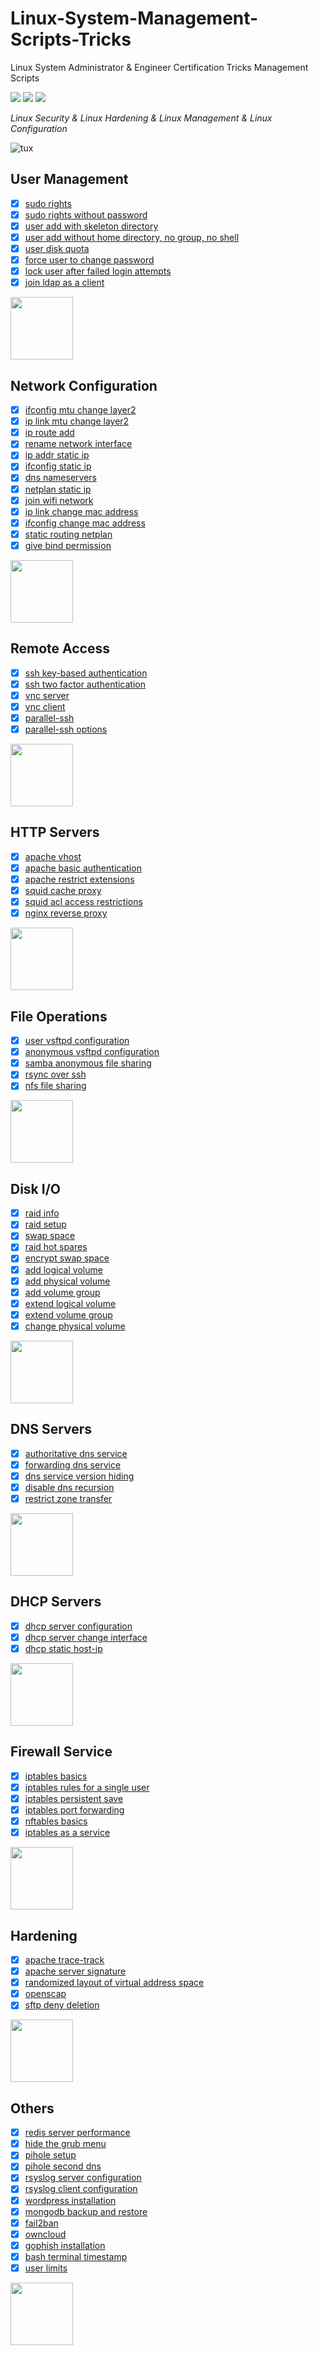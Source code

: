 # Linux-System-Management-Scripts-Tricks
Linux System Administrator &amp; Engineer Certification Tricks Management Scripts


[![](https://img.shields.io/github/issues/EmreOvunc/Linux-System-Management-Scripts-Tricks)](https://github.com/EmreOvunc/Linux-System-Management-Scripts-Tricks/issues)
[![](https://img.shields.io/github/stars/EmreOvunc/Linux-System-Management-Scripts-Tricks)](https://github.com/EmreOvunc/Linux-System-Management-Scripts-Tricks/stargazers)
[![](https://img.shields.io/github/forks/EmreOvunc/Linux-System-Management-Scripts-Tricks)](https://github.com/EmreOvunc/Linux-System-Management-Scripts-Tricks/network/members)

*Linux Security & Linux Hardening & Linux Management & Linux Configuration*

![tux](https://emreovunc.com/images/tuxlinux.png)

## User Management
+ [x] [sudo rights](https://github.com/EmreOvunc/Linux-System-Management-Scripts-Tricks/blob/master/user-management/sudo-rights)
+ [x] [sudo rights without password](https://github.com/EmreOvunc/Linux-System-Management-Scripts-Tricks/blob/master/user-management/sudo-rights-without-password)
+ [x] [user add with skeleton directory](https://github.com/EmreOvunc/Linux-System-Management-Scripts-Tricks/blob/master/user-management/user-add-with-skeleton-dir)
+ [x] [user add without home directory, no group, no shell](https://github.com/EmreOvunc/Linux-System-Management-Scripts-Tricks/blob/master/user-management/user-add-without-home-shell-group)
+ [x] [user disk quota](https://github.com/EmreOvunc/Linux-System-Management-Scripts-Tricks/blob/master/user-management/user-disk-quota)
+ [x] [force user to change password](https://github.com/EmreOvunc/Linux-System-Management-Scripts-Tricks/blob/master/user-management/force-user-to-change-password)
+ [x] [lock user after failed login attempts](https://github.com/EmreOvunc/Linux-System-Management-Scripts-Tricks/blob/master/user-management/lock-user-after-failed-login-attempts)
+ [x] [join ldap as a client](https://github.com/EmreOvunc/Linux-System-Management-Scripts-Tricks/blob/master/user-management/join-ldap-as-a-client)

<img src="https://emreovunc.com/images/tux-network.png" height="100">

## Network Configuration 
+ [x] [ifconfig mtu change layer2](https://github.com/EmreOvunc/Linux-System-Management-Scripts-Tricks/blob/master/network-configuration/ifconfig-mtu-change-layer2)
+ [x] [ip link mtu change layer2](https://github.com/EmreOvunc/Linux-System-Management-Scripts-Tricks/blob/master/network-configuration/ip-link-mtu-change-layer2)
+ [x] [ip route add](https://github.com/EmreOvunc/Linux-System-Management-Scripts-Tricks/blob/master/network-configuration/ip-route-add)
+ [x] [rename network interface](https://github.com/EmreOvunc/Linux-System-Management-Scripts-Tricks/blob/master/network-configuration/rename-network-interface)
+ [x] [ip addr static ip](https://github.com/EmreOvunc/Linux-System-Management-Scripts-Tricks/blob/master/network-configuration/ip-addr-static-ip)
+ [x] [ifconfig static ip](https://github.com/EmreOvunc/Linux-System-Management-Scripts-Tricks/blob/master/network-configuration/ifconfig-static-ip)
+ [x] [dns nameservers](https://github.com/EmreOvunc/Linux-System-Management-Scripts-Tricks/blob/master/network-configuration/dns-nameservers)
+ [x] [netplan static ip](https://github.com/EmreOvunc/Linux-System-Management-Scripts-Tricks/blob/master/network-configuration/netplan-static-ip)
+ [x] [join wifi network](https://github.com/EmreOvunc/Linux-System-Management-Scripts-Tricks/blob/master/network-configuration/join-wifi-network)
+ [x] [ip link change mac address](https://github.com/EmreOvunc/Linux-System-Management-Scripts-Tricks/blob/master/network-configuration/ip-link-change-mac-address)
+ [x] [ifconfig change mac address](https://github.com/EmreOvunc/Linux-System-Management-Scripts-Tricks/blob/master/network-configuration/ifconfig-change-mac-address)
+ [x] [static routing netplan](https://github.com/EmreOvunc/Linux-System-Management-Scripts-Tricks/blob/master/network-configuration/static-routes-netplan)
+ [x] [give bind permission](https://github.com/EmreOvunc/Linux-System-Management-Scripts-Tricks/blob/master/network-configuration/giving-bind-permission)

<img src="https://emreovunc.com/images/tux-remote.png" height="100">

## Remote Access
+ [x] [ssh key-based authentication](https://github.com/EmreOvunc/Linux-System-Management-Scripts-Tricks/blob/master/remote-access/ssh-key-based-auth)
+ [x] [ssh two factor authentication](https://github.com/EmreOvunc/Linux-System-Management-Scripts-Tricks/blob/master/remote-access/ssh-two-factor-auth)
+ [x] [vnc server](https://github.com/EmreOvunc/Linux-System-Management-Scripts-Tricks/blob/master/remote-access/vnc-server)
+ [x] [vnc client](https://github.com/EmreOvunc/Linux-System-Management-Scripts-Tricks/blob/master/remote-access/vnc-client)
+ [x] [parallel-ssh](https://github.com/EmreOvunc/Linux-System-Management-Scripts-Tricks/blob/master/remote-access/parallel-ssh)
+ [x] [parallel-ssh options](https://github.com/EmreOvunc/Linux-System-Management-Scripts-Tricks/blob/master/remote-access/parallel-ssh-options)

<img src="https://emreovunc.com/images/tux-http.png" height="100">

## HTTP Servers
+ [x] [apache vhost](https://github.com/EmreOvunc/Linux-System-Management-Scripts-Tricks/blob/master/http-servers/apache-vhost)
+ [x] [apache basic authentication](https://github.com/EmreOvunc/Linux-System-Management-Scripts-Tricks/blob/master/http-servers/apache-basic-authentication)
+ [x] [apache restrict extensions](https://github.com/EmreOvunc/Linux-System-Management-Scripts-Tricks/blob/master/http-servers/apache-restrict-extensions)
+ [x] [squid cache proxy](https://github.com/EmreOvunc/Linux-System-Management-Scripts-Tricks/blob/master/http-servers/squid-cache-proxy)
+ [x] [squid acl access restrictions](https://github.com/EmreOvunc/Linux-System-Management-Scripts-Tricks/blob/master/http-servers/squid-acl-access)
+ [x] [nginx reverse proxy](https://github.com/EmreOvunc/Linux-System-Management-Scripts-Tricks/blob/master/http-servers/nginx-reverse-proxy)

<img src="https://emreovunc.com/images/tux-fileops.png" height="100">

## File Operations
+ [x] [user vsftpd configuration](https://github.com/EmreOvunc/Linux-System-Management-Scripts-Tricks/blob/master/file-operations/user-vsftpd-config)
+ [x] [anonymous vsftpd configuration](https://github.com/EmreOvunc/Linux-System-Management-Scripts-Tricks/blob/master/file-operations/anon-vsftpd-config)
+ [x] [samba anonymous file sharing](https://github.com/EmreOvunc/Linux-System-Management-Scripts-Tricks/blob/master/file-operations/samba-anonymous-file-sharing)
+ [x] [rsync over ssh](https://github.com/EmreOvunc/Linux-System-Management-Scripts-Tricks/blob/master/file-operations/rsync-over-ssh)
+ [x] [nfs file sharing](https://github.com/EmreOvunc/Linux-System-Management-Scripts-Tricks/blob/master/file-operations/nfs-file-sharing)

<img src="https://emreovunc.com/images/tux-dns.png" height="100">

## Disk I/O
+ [x] [raid info](https://github.com/EmreOvunc/Linux-System-Management-Scripts-Tricks/blob/master/disk-io/raid-info) 
+ [x] [raid setup](https://github.com/EmreOvunc/Linux-System-Management-Scripts-Tricks/blob/master/disk-io/raid-setup) 
+ [x] [swap space](https://github.com/EmreOvunc/Linux-System-Management-Scripts-Tricks/blob/master/disk-io/swap-space)
+ [x] [raid hot spares](https://github.com/EmreOvunc/Linux-System-Management-Scripts-Tricks/blob/master/disk-io/raid-hot-spares)
+ [x] [encrypt swap space](https://github.com/EmreOvunc/Linux-System-Management-Scripts-Tricks/blob/master/disk-io/encrypt-swap-space)
+ [x] [add logical volume](https://github.com/EmreOvunc/Linux-System-Management-Scripts-Tricks/blob/master/disk-io/add-logical-volume) 
+ [x] [add physical volume](https://github.com/EmreOvunc/Linux-System-Management-Scripts-Tricks/blob/master/disk-io/add-physical-volume)
+ [x] [add volume group](https://github.com/EmreOvunc/Linux-System-Management-Scripts-Tricks/blob/master/disk-io/add-volume-group)
+ [x] [extend logical volume](https://github.com/EmreOvunc/Linux-System-Management-Scripts-Tricks/blob/master/disk-io/extend-logical-volume) 
+ [x] [extend volume group](https://github.com/EmreOvunc/Linux-System-Management-Scripts-Tricks/blob/master/disk-io/extend-volume-group)
+ [x] [change physical volume](https://github.com/EmreOvunc/Linux-System-Management-Scripts-Tricks/blob/master/disk-io/change-physical-volume)

<img src="https://emreovunc.com/images/tux-disk.png" height="100">

## DNS Servers
+ [x] [authoritative dns service](https://github.com/EmreOvunc/Linux-System-Management-Scripts-Tricks/blob/master/dns-servers/authoritative-dns-service)
+ [x] [forwarding dns service](https://github.com/EmreOvunc/Linux-System-Management-Scripts-Tricks/blob/master/dns-servers/forwarding-dns-service)
+ [x] [dns service version hiding](https://github.com/EmreOvunc/Linux-System-Management-Scripts-Tricks/blob/master/dns-servers/dns-service-version-hiding)
+ [x] [disable dns recursion](https://github.com/EmreOvunc/Linux-System-Management-Scripts-Tricks/blob/master/dns-servers/disable-recursive-dns)
+ [x] [restrict zone transfer](https://github.com/EmreOvunc/Linux-System-Management-Scripts-Tricks/blob/master/dns-servers/restrict-zone-transfer)

<img src="https://emreovunc.com/images/tux-dhcp.png" height="100">

## DHCP Servers
+ [x] [dhcp server configuration](https://github.com/EmreOvunc/Linux-System-Management-Scripts-Tricks/blob/master/dhcp-servers/dhcp-server-configuration)
+ [x] [dhcp server change interface](https://github.com/EmreOvunc/Linux-System-Management-Scripts-Tricks/blob/master/dhcp-servers/dhcp-server-change-interface)
+ [x] [dhcp static host-ip](https://github.com/EmreOvunc/Linux-System-Management-Scripts-Tricks/blob/master/dhcp-servers/dhcp-static-host-ip)

<img src="https://emreovunc.com/images/tux-firewall.png" height="100">

## Firewall Service
+ [x] [iptables basics](https://github.com/EmreOvunc/Linux-System-Management-Scripts-Tricks/blob/master/firewall-service/iptables-basics)
+ [x] [iptables rules for a single user](https://github.com/EmreOvunc/Linux-System-Management-Scripts-Tricks/blob/master/firewall-service/iptables-rules-for-a-single-user)
+ [x] [iptables persistent save](https://github.com/EmreOvunc/Linux-System-Management-Scripts-Tricks/blob/master/firewall-service/iptables-persistent-save)
+ [x] [iptables port forwarding](https://github.com/EmreOvunc/Linux-System-Management-Scripts-Tricks/blob/master/firewall-service/iptables-port-forwarding)
+ [x] [nftables basics](https://github.com/EmreOvunc/Linux-System-Management-Scripts-Tricks/blob/master/firewall-service/nftables-basics)
+ [x] [iptables as a service](https://github.com/EmreOvunc/Linux-System-Management-Scripts-Tricks/blob/master/firewall-service/iptables-as-a-service)

<img src="https://emreovunc.com/images/tux-hardening.png" height="100">

## Hardening
+ [x] [apache trace-track](https://github.com/EmreOvunc/Linux-System-Management-Scripts-Tricks/blob/master/hardening/apache-trace-track-methods)
+ [x] [apache server signature](https://github.com/EmreOvunc/Linux-System-Management-Scripts-Tricks/blob/master/hardening/apache-server-signature)
+ [x] [randomized layout of virtual address space](https://github.com/EmreOvunc/Linux-System-Management-Scripts-Tricks/blob/master/hardening/randomized-layout-of-virtual-address-space)
+ [x] [openscap](https://github.com/EmreOvunc/Linux-System-Management-Scripts-Tricks/blob/master/hardening/openscap)
+ [x] [sftp deny deletion](https://github.com/EmreOvunc/Linux-System-Management-Scripts-Tricks/blob/master/hardening/sftp-deny-deletion)

<img src="https://emreovunc.com/images/tux-others.png" height="100">

## Others
+ [x] [redis server performance](https://github.com/EmreOvunc/Linux-System-Management-Scripts-Tricks/blob/master/others/redis-server-performance)
+ [x] [hide the grub menu](https://github.com/EmreOvunc/Linux-System-Management-Scripts-Tricks/blob/master/others/hide-the-grub-menu)
+ [x] [pihole setup](https://github.com/EmreOvunc/Linux-System-Management-Scripts-Tricks/blob/master/others/pihole-setup)
+ [x] [pihole second dns](https://github.com/EmreOvunc/Linux-System-Management-Scripts-Tricks/blob/master/others/pihole-second-dns)
+ [x] [rsyslog server configuration](https://github.com/EmreOvunc/Linux-System-Management-Scripts-Tricks/blob/master/others/rsyslog-server-configuration)
+ [x] [rsyslog client configuration](https://github.com/EmreOvunc/Linux-System-Management-Scripts-Tricks/blob/master/others/rsyslog-client-configuration)
+ [x] [wordpress installation](https://github.com/EmreOvunc/Linux-System-Management-Scripts-Tricks/blob/master/others/wordpress-installation)
+ [x] [mongodb backup and restore](https://github.com/EmreOvunc/Linux-System-Management-Scripts-Tricks/blob/master/others/mongodb-backup-and-restore)
+ [x] [fail2ban](https://github.com/EmreOvunc/Linux-System-Management-Scripts-Tricks/blob/master/others/fail2ban)
+ [x] [owncloud](https://github.com/EmreOvunc/Linux-System-Management-Scripts-Tricks/blob/master/others/owncloud)
+ [x] [gophish installation](https://github.com/EmreOvunc/Linux-System-Management-Scripts-Tricks/blob/master/others/gophish)
+ [x] [bash terminal timestamp](https://github.com/EmreOvunc/Linux-System-Management-Scripts-Tricks/blob/master/others/bash_terminal_timestamp)
+ [x] [user limits](https://github.com/EmreOvunc/Linux-System-Management-Scripts-Tricks/blob/master/others/user-limits) 
<img src="https://emreovunc.com/images/tux-other.png" height="100">
